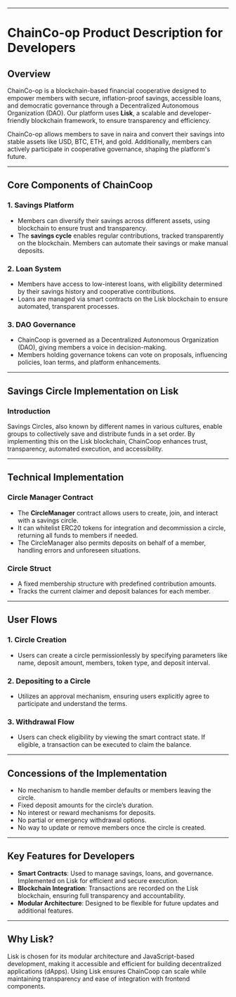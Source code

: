 

---

# ChainCo-op Product Description for Developers

## Overview  
ChainCo-op is a blockchain-based financial cooperative designed to empower members with secure, inflation-proof savings, accessible loans, and democratic governance through a Decentralized Autonomous Organization (DAO). Our platform uses **Lisk**, a scalable and developer-friendly blockchain framework, to ensure transparency and efficiency. 

ChainCo-op allows members to save in naira and convert their savings into stable assets like USD, BTC, ETH, and gold. Additionally, members can actively participate in cooperative governance, shaping the platform's future.

---

## Core Components of ChainCoop

### 1. Savings Platform
- Members can diversify their savings across different assets, using blockchain to ensure trust and transparency.
- The **savings cycle** enables regular contributions, tracked transparently on the blockchain. Members can automate their savings or make manual deposits.

### 2. Loan System
- Members have access to low-interest loans, with eligibility determined by their savings history and cooperative contributions.
- Loans are managed via smart contracts on the Lisk blockchain to ensure automated, transparent processes.

### 3. DAO Governance
- ChainCoop is governed as a Decentralized Autonomous Organization (DAO), giving members a voice in decision-making.
- Members holding governance tokens can vote on proposals, influencing policies, loan terms, and platform enhancements.

---

## Savings Circle Implementation on Lisk

### Introduction  
Savings Circles, also known by different names in various cultures, enable groups to collectively save and distribute funds in a set order. By implementing this on the Lisk blockchain, ChainCoop enhances trust, transparency, automated execution, and accessibility.

---

## Technical Implementation

### Circle Manager Contract
- The **CircleManager** contract allows users to create, join, and interact with a savings circle. 
- It can whitelist ERC20 tokens for integration and decommission a circle, returning all funds to members if needed.
- The CircleManager also permits deposits on behalf of a member, handling errors and unforeseen situations.

### Circle Struct
- A fixed membership structure with predefined contribution amounts.
- Tracks the current claimer and deposit balances for each member.

---

## User Flows

### 1. Circle Creation
- Users can create a circle permissionlessly by specifying parameters like name, deposit amount, members, token type, and deposit interval.

### 2. Depositing to a Circle
- Utilizes an approval mechanism, ensuring users explicitly agree to participate and understand the terms.

### 3. Withdrawal Flow
- Users can check eligibility by viewing the smart contract state. If eligible, a transaction can be executed to claim the balance.

---

## Concessions of the Implementation
- No mechanism to handle member defaults or members leaving the circle.
- Fixed deposit amounts for the circle’s duration.
- No interest or reward mechanisms for deposits.
- No partial or emergency withdrawal options.
- No way to update or remove members once the circle is created.

---

## Key Features for Developers
- **Smart Contracts**: Used to manage savings, loans, and governance. Implemented on Lisk for efficient and secure execution.
- **Blockchain Integration**: Transactions are recorded on the Lisk blockchain, ensuring full transparency and accountability.
- **Modular Architecture**: Designed to be flexible for future updates and additional features.

---

## Why Lisk?
Lisk is chosen for its modular architecture and JavaScript-based development, making it accessible and efficient for building decentralized applications (dApps). Using Lisk ensures ChainCoop can scale while maintaining transparency and ease of integration with frontend components.
